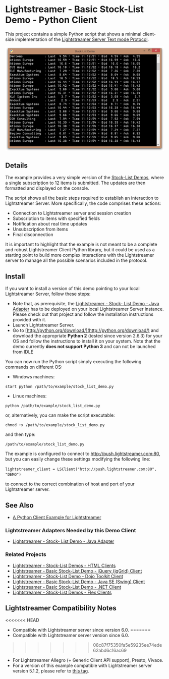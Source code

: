 # Lightstreamer - Basic Stock-List Demo - Python Client

This project contains a simple Python script that shows a minimal client-side implementation of the [Lightstreamer Server Text mode Protocol](http://www.lightstreamer.com/docs/client_generic_base/Network%20Protocol%20Tutorial.pdf).

![screenshot](screen_python_large.png)

## Details

The example provides a very simple version of the [Stock-List Demos](https://github.com/Weswit/Lightstreamer-example-Stocklist-client-javascript), where a single subscription to 12 items is submitted.
The updates are then formatted and displayed on the console.
  
The script shows all the basic steps required to establish an interaction to Lightstreamer Server. More specifically, the code comprises these actions: 

* Connection to Lightstreamer server and session creation
* Subscription to items with specified fields
* Notification about real time updates
* Unsubscription from items
* Final disconnection 

It is important to highlight that the example is not meant to be a complete and robust Lightstreamer Client Python library, but it could be used as a starting point to build more complex interactions with the Lightstreamer server to manage all the possible scenarios included in the protocol.

## Install

If you want to install a version of this demo pointing to your local Lightstreamer Server, follow these steps:

* Note that, as prerequisite, the [Lightstreamer - Stock- List Demo - Java Adapter](https://github.com/Weswit/Lightstreamer-example-Stocklist-adapter-java) has to be deployed on your local Lightstreamer Server instance. Please check out that project and follow the installation instructions provided with it.
* Launch Lightstreamer Server.
* Go to [http://python.org/download/](http://python.org/download/) and download the appropriate **Python 2** (tested since version 2.6.3) for your OS and follow the instructions to install it on your system. Note that the demo currently **does not support Python 3** and can not be launched from IDLE

You can now run the Python script simply executing the following commands on different OS:
	
* Windows machines:

```
start python /path/to/example/stock_list_demo.py
```

* Linux machines: 

```
python /path/to/example/stock_list_demo.py
```
or, alternatively, you can make the script executable:

```
chmod +x /path/to/example/stock_list_demo.py
```

and then type:
```
/path/to/example/stock_list_demo.py
```

The example is configured to connect to http://push.lightstreamer.com:80, but you can easily change these settings modifying the following line:

```lightstreamer_client = LSClient("http://push.lightstreamer.com:80", "DEMO")```

to connect to the correct combination of host and port of your Lightstreamer server.

## See Also

* [A Python Client Example for Lightstreamer](http://blog.lightstreamer.com/2015/01/a-python-client-example-for_14.html)

### Lightstreamer Adapters Needed by this Demo Client

<!-- START RELATED_ENTRIES -->
* [Lightstreamer - Stock- List Demo - Java Adapter](https://github.com/Weswit/Lightstreamer-example-Stocklist-adapter-java)

<!-- END RELATED_ENTRIES -->

### Related Projects

* [Lightstreamer - Stock-List Demos - HTML Clients](https://github.com/Weswit/Lightstreamer-example-Stocklist-client-javascript)
* [Lightstreamer - Basic Stock-List Demo - jQuery (jqGrid) Client](https://github.com/Weswit/Lightstreamer-example-StockList-client-jquery)
* [Lightstreamer - Stock-List Demo - Dojo Toolkit Client](https://github.com/Weswit/Lightstreamer-example-StockList-client-dojo)
* [Lightstreamer - Basic Stock-List Demo - Java SE (Swing) Client](https://github.com/Weswit/Lightstreamer-example-StockList-client-java)
* [Lightstreamer - Basic Stock-List Demo - .NET Client](https://github.com/Weswit/Lightstreamer-example-StockList-client-dotnet)
* [Lightstreamer - Stock-List Demos - Flex Clients](https://github.com/Weswit/Lightstreamer-example-StockList-client-flex)

## Lightstreamer Compatibility Notes

<<<<<<< HEAD
* Compatible with Lightstreamer server since version 6.0.
=======
* Compatible with Lightstreamer server version since 6.0.
>>>>>>> 08c87f75350fa5e59235ee74ede62abd6c16ac69
* For Lightstreamer Allegro (+ Generic Client API support), Presto, Vivace.
* For a version of this example compatible with Lightstreamer server version 5.1.2, please refer to [this tag](https://github.com/Weswit/Lightstreamer-example-StockList-client-python/tree/v1.0).
